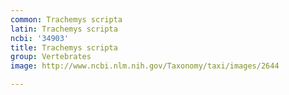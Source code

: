 ```yaml
---
common: Trachemys scripta
latin: Trachemys scripta
ncbi: '34903'
title: Trachemys scripta
group: Vertebrates
image: http://www.ncbi.nlm.nih.gov/Taxonomy/taxi/images/2644

---
```

